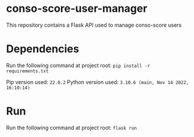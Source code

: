 # conso-score-user-manager
This repository contains a Flask API used to manage conso-score users

# Dependencies
Run the following command at project root: `pip install -r requirements.txt`

Pip version used: `22.0.2`
Python version used: `3.10.6 (main, Nov 14 2022, 16:10:14)`

# Run
Run the following command at project root: `flask run`
